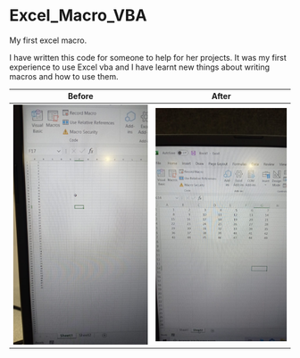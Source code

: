 # Excel_Macro_VBA
My first excel macro.

I have written this code for someone to help for her projects. It was my first experience to use Excel vba and I have learnt new things about writing macros and how to use them. 

Before             |  After
:-------------------------:|:-------------------------:
![](https://github.com/ErdalNayir/Excel_Macro_VBA/blob/main/WhatsApp%20Image%202021-11-23%20at%2019.23.55.jpeg)  |  ![](https://github.com/ErdalNayir/Excel_Macro_VBA/blob/main/WhatsApp%20Image%202021-11-23%20at%2019.24.11.jpeg)



